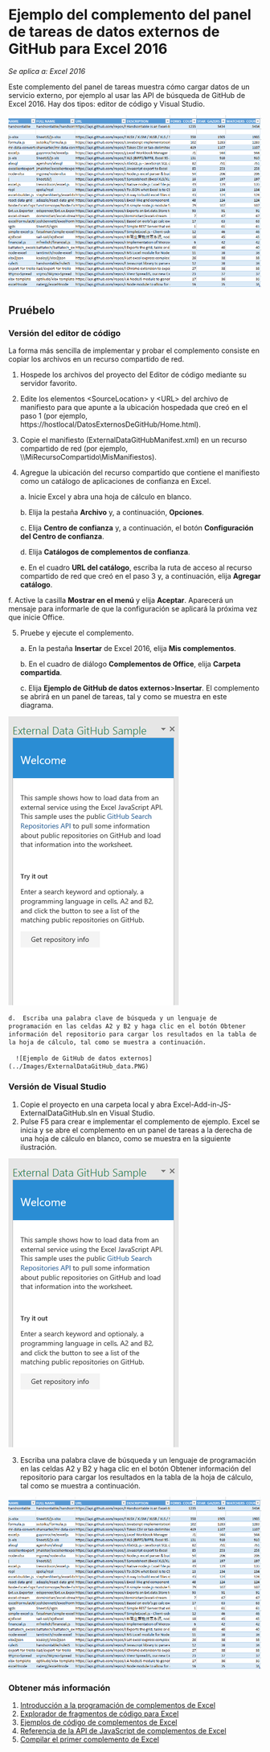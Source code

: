 # <a name="external-data-from-github-task-pane-add-in-sample-for-excel-2016"></a>Ejemplo del complemento del panel de tareas de datos externos de GitHub para Excel 2016

_Se aplica a: Excel 2016_

Este complemento del panel de tareas muestra cómo cargar datos de un servicio externo, por ejemplo al usar las API de búsqueda de GitHub de Excel 2016. Hay dos tipos: editor de código y Visual Studio.

![Ejemplo de GitHub de datos externos](../Images/ExternalDataGitHub_data.PNG)

## <a name="try-it-out"></a>Pruébelo
### <a name="code-editor-version"></a>Versión del editor de código

La forma más sencilla de implementar y probar el complemento consiste en copiar los archivos en un recurso compartido de red.

1.  Hospede los archivos del proyecto del Editor de código mediante su servidor favorito.
2.  Edite los elementos \<SourceLocation\> y \<URL\> del archivo de manifiesto para que apunte a la ubicación hospedada que creó en el paso 1 (por ejemplo, https://hostlocal/DatosExternosDeGitHub/Home.html).
3.  Copie el manifiesto (ExternalDataGitHubManifest.xml) en un recurso compartido de red (por ejemplo, \\\MiRecursoCompartido\\MisManifiestos).
4.  Agregue la ubicación del recurso compartido que contiene el manifiesto como un catálogo de aplicaciones de confianza en Excel.

    a.  Inicie Excel y abra una hoja de cálculo en blanco.

    b.  Elija la pestaña **Archivo** y, a continuación, **Opciones**.

    c.  Elija **Centro de confianza** y, a continuación, el botón **Configuración del Centro de confianza**.

    d.  Elija **Catálogos de complementos de confianza**.

    e.  En el cuadro **URL del catálogo**, escriba la ruta de acceso al recurso compartido de red que creó en el paso 3 y, a continuación, elija **Agregar catálogo**.

   f. Active la casilla **Mostrar en el menú** y elija **Aceptar**. Aparecerá un mensaje para informarle de que la configuración se aplicará la próxima vez que inicie Office.

5.  Pruebe y ejecute el complemento.

    a.  En la pestaña **Insertar** de Excel 2016, elija **Mis complementos**.

    b.  En el cuadro de diálogo **Complementos de Office**, elija **Carpeta compartida**.

    c.  Elija **Ejemplo de GitHub de datos externos**>**Insertar**. El complemento se abrirá en un panel de tareas, tal y como se muestra en este diagrama.

   ![Ejemplo de GitHub de datos externos](../Images/ExternalDataGitHub_taskpane.PNG)

    d.  Escriba una palabra clave de búsqueda y un lenguaje de programación en las celdas A2 y B2 y haga clic en el botón Obtener información del repositorio para cargar los resultados en la tabla de la hoja de cálculo, tal como se muestra a continuación.

      ![Ejemplo de GitHub de datos externos](../Images/ExternalDataGitHub_data.PNG)

### <a name="visual-studio-version"></a>Versión de Visual Studio
1.  Copie el proyecto en una carpeta local y abra Excel-Add-in-JS-ExternalDataGitHub.sln en Visual Studio.
2.  Pulse F5 para crear e implementar el complemento de ejemplo. Excel se inicia y se abre el complemento en un panel de tareas a la derecha de una hoja de cálculo en blanco, como se muestra en la siguiente ilustración.

  ![Ejemplo de GitHub de datos externos](../Images/ExternalDataGitHub_taskpane.PNG)

3.  Escriba una palabra clave de búsqueda y un lenguaje de programación en las celdas A2 y B2 y haga clic en el botón Obtener información del repositorio para cargar los resultados en la tabla de la hoja de cálculo, tal como se muestra a continuación.

  ![Ejemplo de GitHub de datos externos](../Images/ExternalDataGitHub_data.PNG)


### <a name="learn-more"></a>Obtener más información

1.  [Introducción a la programación de complementos de Excel](https://github.com/OfficeDev/office-js-docs/blob/master/excel/excel-add-ins-programming-overview.md)
2.  [Explorador de fragmentos de código para Excel](http://officesnippetexplorer.azurewebsites.net/#/snippets/excel)
3.  [Ejemplos de código de complementos de Excel](https://github.com/OfficeDev/office-js-docs/blob/master/excel/excel-add-ins-code-samples.md)
4.  [Referencia de la API de JavaScript de complementos de Excel](https://github.com/OfficeDev/office-js-docs/blob/master/excel/excel-add-ins-javascript-reference.md)
5.  [Compilar el primer complemento de Excel](https://github.com/OfficeDev/office-js-docs/blob/master/excel/build-your-first-excel-add-in.md)